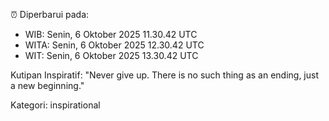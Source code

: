 ⏰ Diperbarui pada:
- WIB: Senin, 6 Oktober 2025 11.30.42 UTC
- WITA: Senin, 6 Oktober 2025 12.30.42 UTC
- WIT: Senin, 6 Oktober 2025 13.30.42 UTC

Kutipan Inspiratif:
"Never give up. There is no such thing as an ending, just a new beginning."


Kategori: inspirational

